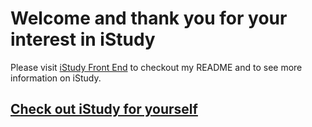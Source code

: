 # Welcome and thank you for your interest in iStudy

Please visit [iStudy Front End](https://github.com/aafrieso/i-study-front-end) to checkout my README and to see more information on iStudy.

## [Check out iStudy for yourself](https://i-study.netlify.app/)
